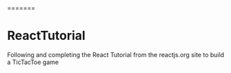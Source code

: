 =======
# ReactTutorial
Following and completing the React Tutorial from the reactjs.org site to build a TicTacToe game
